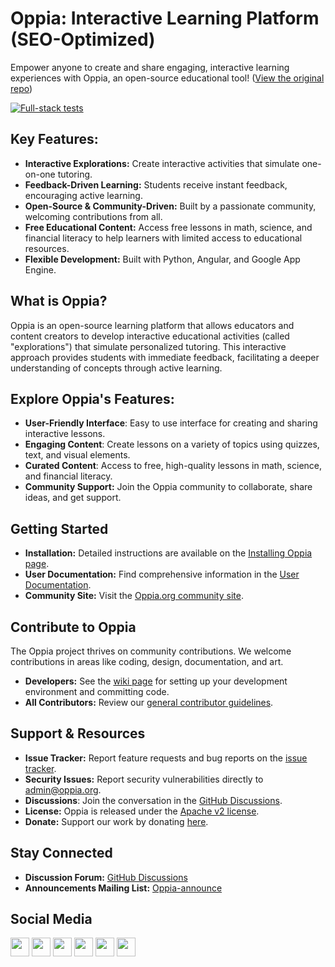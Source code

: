 # Oppia: Interactive Learning Platform (SEO-Optimized)

Empower anyone to create and share engaging, interactive learning experiences with Oppia, an open-source educational tool! ([View the original repo](https://github.com/oppia/oppia))

[![Full-stack tests](https://github.com/oppia/oppia/actions/workflows/full_stack_tests.yml/badge.svg)](https://github.com/oppia/oppia/actions/workflows/full_stack_tests.yml)

## Key Features:

*   **Interactive Explorations:** Create interactive activities that simulate one-on-one tutoring.
*   **Feedback-Driven Learning:** Students receive instant feedback, encouraging active learning.
*   **Open-Source & Community-Driven:**  Built by a passionate community, welcoming contributions from all.
*   **Free Educational Content:**  Access free lessons in math, science, and financial literacy to help learners with limited access to educational resources.
*   **Flexible Development:** Built with Python, Angular, and Google App Engine.

## What is Oppia?

Oppia is an open-source learning platform that allows educators and content creators to develop interactive educational activities (called "explorations") that simulate personalized tutoring. This interactive approach provides students with immediate feedback, facilitating a deeper understanding of concepts through active learning.

## Explore Oppia's Features:

*   **User-Friendly Interface**: Easy to use interface for creating and sharing interactive lessons.
*   **Engaging Content**: Create lessons on a variety of topics using quizzes, text, and visual elements.
*   **Curated Content**: Access to free, high-quality lessons in math, science, and financial literacy.
*   **Community Support:**  Join the Oppia community to collaborate, share ideas, and get support.

## Getting Started

*   **Installation:** Detailed instructions are available on the [Installing Oppia page](https://github.com/oppia/oppia/wiki/Installing-Oppia).
*   **User Documentation:** Find comprehensive information in the [User Documentation](https://oppia.github.io/).
*   **Community Site:** Visit the [Oppia.org community site](https://www.oppia.org).

## Contribute to Oppia

The Oppia project thrives on community contributions.  We welcome contributions in areas like coding, design, documentation, and art.

*   **Developers:** See the [wiki page](https://github.com/oppia/oppia/wiki/Contributing-code-to-Oppia#setting-things-up) for setting up your development environment and committing code.
*   **All Contributors:** Review our [general contributor guidelines](https://github.com/oppia/oppia/wiki).

## Support & Resources

*   **Issue Tracker:**  Report feature requests and bug reports on the [issue tracker](https://github.com/oppia/oppia/issues/new/choose).
*   **Security Issues:** Report security vulnerabilities directly to admin@oppia.org.
*   **Discussions**: Join the conversation in the [GitHub Discussions](https://github.com/oppia/oppia/discussions).
*   **License:**  Oppia is released under the [Apache v2 license](https://github.com/oppia/oppia/blob/develop/LICENSE).
*   **Donate:** Support our work by donating [here](https://www.oppia.org/donate).

## Stay Connected

*   **Discussion Forum:** [GitHub Discussions](https://github.com/oppia/oppia/discussions)
*   **Announcements Mailing List:** [Oppia-announce](http://groups.google.com/group/oppia-announce)

## Social Media

[<img height="30" src="https://img.shields.io/badge/twitter-1DA1F2.svg?&style=for-the-badge&logo=twitter&logoColor=white" />][twitter] [<img height="30" src="https://img.shields.io/badge/linkedin-0077B5.svg?&style=for-the-badge&logo=linkedin&logoColor=white" />][LinkedIn] [<img height="30" src = "https://img.shields.io/badge/facebook-1877F2.svg?&style=for-the-badge&logo=facebook&logoColor=white">][Facebook] [<img height="30" src = "https://img.shields.io/badge/medium-12100E.svg?&style=for-the-badge&logo=medium&logoColor=white">][medium] [<img height="30" src = "https://img.shields.io/badge/oppia.org%20youtube-FF0000.svg?&style=for-the-badge&logo=youtube&logoColor=white">][oppia-org-youtube] [<img height="30" src = "https://img.shields.io/badge/oppia%20dev%20youtube-FF0000.svg?&style=for-the-badge&logo=youtube&logoColor=white">][dev-youtube]

[twitter]: https://twitter.com/oppiaorg
[linkedIn]: https://www.linkedin.com/company/oppia-org/
[medium]: https://medium.com/@oppia.org
[facebook]: https://www.facebook.com/oppiaorg/
[oppia-org-youtube]: https://www.youtube.com/channel/UC5c1G7BNDCfv1rczcBp9FPw
[dev-youtube]: https://www.youtube.com/channel/UCsrAX-oeqm0-NIQzQrdiUkQ